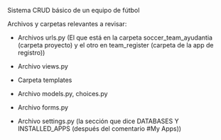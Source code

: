 Sistema CRUD básico de un equipo de fútbol

Archivos y carpetas relevantes a revisar:

- Archivos urls.py (El que está en la carpeta soccer_team_ayudantia (carpeta proyecto) y el otro en team_register (carpeta de la app de registro))

- Archivo views.py

- Carpeta templates

- Archivo models.py, choices.py

- Archivo forms.py

- Archivo settings.py (la sección que dice DATABASES Y INSTALLED_APPS (después del comentario #My Apps))
